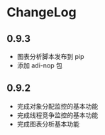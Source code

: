 # ChangeLog
## 0.9.3
* 图表分析脚本发布到 pip
* 添加 adi-nop 包
## 0.9.2
* 完成对象分配监控的基本功能
* 完成线程竞争监控的基本功能
* 完成图表分析基本功能